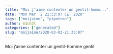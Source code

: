 ```yaml
---
title: "Moi j’aime contenter un gentil-homm..."
date: "Mon Mar  2 21:33:07 CET 2020"
tags: ["moijaime", "pipotron"]
author: m1ch3l
categories: ["generated"]
slug: "moijaime/2020-03-02-21:33:07"
---
```


Moi j’aime contenter un gentil-homme gentil
